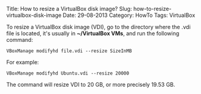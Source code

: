 Title: How to resize a VirtualBox disk image?
Slug: how-to-resize-virtualbox-disk-image
Date: 29-08-2013
Category: HowTo
Tags: VirtualBox

To resize a VirtualBox disk image (VDI), go to the directory where the .vdi file
is located, it's usually in **~/VirtualBox VMs**, and run the following command:

```
VBoxManage modifyhd file.vdi --resize SizeInMB
```

For example:

```
VBoxManage modifyhd Ubuntu.vdi --resize 20000
```

The command will resize VDI to 20 GB, or more precisely 19.53 GB.
